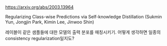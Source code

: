 https://arxiv.org/abs/2003.13964

Regularizing Class-wise Predictions via Self-knowledge Distillation (Sukmin Yun, Jongjin Park, Kimin Lee, Jinwoo Shin)

레이블이 같은 샘플들에 대한 모델의 출력 분포를 매칭시키기. 어떻게 생각하면 일종의 consistency regularization일지도?
